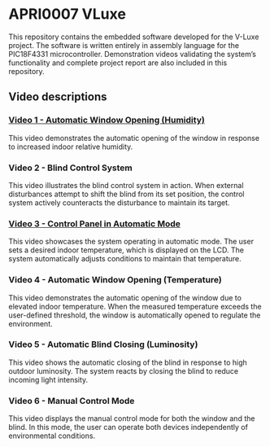# APRI0007 VLuxe
This repository contains the embedded software developed for the V-Luxe project. The software is written entirely in assembly language for the PIC18F4331 microcontroller.
Demonstration videos validating the system’s functionality and complete project report are also included in this repository.

## Video descriptions
### [Video 1 - Automatic Window Opening (Humidity)](https://github.com/Arnaudinnau/APRI0007_VLuxe/blob/433f1fcd2226067a06691a6b1a7d74ed3b34d9ae/1.mp4)
This video demonstrates the automatic opening of the window in response to increased indoor relative humidity.

### Video 2 - Blind Control System
This video illustrates the blind control system in action. When external disturbances attempt to shift the blind from its set position, the control system actively counteracts the disturbance to maintain its target.

### [Video 3 - Control Panel in Automatic Mode](https://github.com/Arnaudinnau/APRI0007_VLuxe/blob/433f1fcd2226067a06691a6b1a7d74ed3b34d9ae/3.mp4)
This video showcases the system operating in automatic mode. The user sets a desired indoor temperature, which is displayed on the LCD. The system automatically adjusts conditions to maintain that temperature.

### Video 4 - Automatic Window Opening (Temperature)
This video demonstrates the automatic opening of the window due to elevated indoor temperature. When the measured temperature exceeds the user-defined threshold, the window is automatically opened to regulate the environment.

### Video 5 - Automatic Blind Closing (Luminosity)
This video shows the automatic closing of the blind in response to high outdoor luminosity. The system reacts by closing the blind to reduce incoming light intensity.

### Video 6 - Manual Control Mode
This video displays the manual control mode for both the window and the blind. In this mode, the user can operate both devices independently of environmental conditions.
